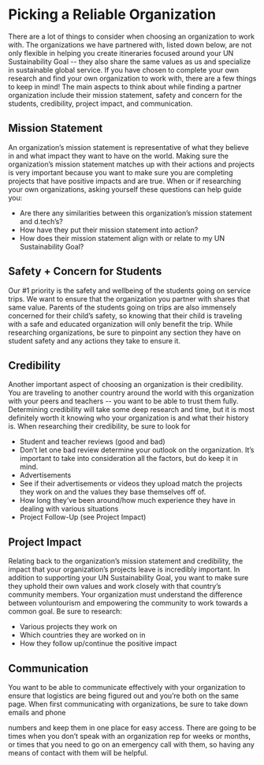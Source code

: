 # Picking a Reliable Organization
There are a lot of things to consider when choosing an organization to work
with. The organizations we have partnered with, listed down below, are not only
flexible in helping you create itineraries focused around your UN Sustainability Goal
-- they also share the same values as us and specialize in sustainable global service.
If you have chosen to complete your own research and find your own
organization to work with, there are a few things to keep in mind! The main aspects
to think about while finding a partner organization include their mission statement,
safety and concern for the students, credibility, project impact, and communication.
## Mission Statement
An organization’s mission statement is representative of what they believe in
and what impact they want to have on the world. Making sure the organization’s
mission statement matches up with their actions and projects is very important
because you want to make sure you are completing projects that have positive
impacts and are true. When or if researching your own organizations, asking yourself
these questions can help guide you:
- Are there any similarities between this organization’s mission statement and
d.tech’s?
- How have they put their mission statement into action?
- How does their mission statement align with or relate to my UN Sustainability
Goal?
## Safety + Concern for Students
Our #1 priority is the safety and wellbeing of the students going on service
trips. We want to ensure that the organization you partner with shares that same
value. Parents of the students going on trips are also immensely concerned for their
child’s safety, so knowing that their child is traveling with a safe and educated
organization will only benefit the trip. While researching organizations, be sure to
pinpoint any section they have on student safety and any actions they take to ensure
it.

## Credibility

Another important aspect of choosing an organization is their credibility. You
are traveling to another country around the world with this organization with your
peers and teachers -- you want to be able to trust them fully. Determining credibility
will take some deep research and time, but it is most definitely worth it knowing who
your organization is and what their history is. When researching their credibility, be
sure to look for
- Student and teacher reviews (good and bad)
- Don’t let one bad review determine your outlook on the organization. It’s
important to take into consideration all the factors, but do keep it in
mind.
- Advertisements
- See if their advertisements or videos they upload match the projects
they work on and the values they base themselves off of.
- How long they’ve been around/how much experience they have in
dealing with various situations
- Project Follow-Up (see Project Impact)

## Project Impact
Relating back to the organization’s mission statement and credibility, the
impact that your organization’s projects leave is incredibly important. In addition to
supporting your UN Sustainability Goal, you want to make sure they uphold their
own values and work closely with that country’s community members. Your
organization must understand the difference between voluntourism and
empowering the community to work towards a common goal. Be sure to research:
- Various projects they work on
- Which countries they are worked on in
- How they follow up/continue the positive impact
## Communication
You want to be able to communicate effectively with your organization to
ensure that logistics are being figured out and you’re both on the same page. When
first communicating with organizations, be sure to take down emails and phone


numbers and keep them in one place for easy access. There are going to be times
when you don’t speak with an organization rep for weeks or months, or times that
you need to go on an emergency call with them, so having any means of contact
with them will be helpful.

